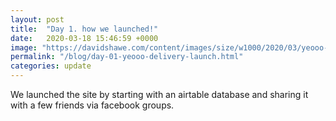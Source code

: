 ```yaml
---
layout: post
title:  "Day 1. how we launched!"
date:   2020-03-18 15:46:59 +0000
image: "https://davidshawe.com/content/images/size/w1000/2020/03/yeooo-shipped.gif"
permalink: "/blog/day-01-yeooo-delivery-launch.html"
categories: update
---
```


We launched the site by starting with an airtable database and sharing it with a few friends via facebook groups.

[facebook]: https://facebook.com
